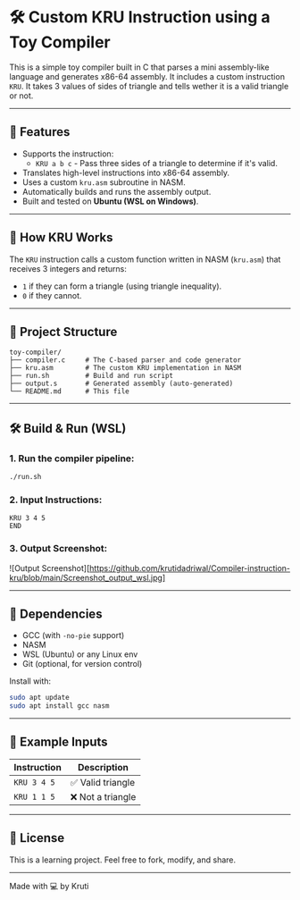 # 🛠️ Custom KRU Instruction using a Toy Compiler

This is a simple toy compiler built in C that parses a mini assembly-like language and generates x86-64 assembly. It includes a custom instruction `KRU`. It takes 3 values of sides of triangle and tells wether it is a valid triangle or not. 

---

## 🚀 Features

- Supports the instruction:
  - `KRU a b c` - Pass three sides of a triangle to determine if it's valid.
- Translates high-level instructions into x86-64 assembly.
- Uses a custom `kru.asm` subroutine in NASM.
- Automatically builds and runs the assembly output.
- Built and tested on **Ubuntu (WSL on Windows)**.

---

## 🧠 How KRU Works

The `KRU` instruction calls a custom function written in NASM (`kru.asm`) that receives 3 integers and returns:

- `1` if they can form a triangle (using triangle inequality).
- `0` if they cannot.

---

## 📁 Project Structure

```
toy-compiler/
├── compiler.c     # The C-based parser and code generator
├── kru.asm        # The custom KRU implementation in NASM
├── run.sh         # Build and run script
├── output.s       # Generated assembly (auto-generated)
└── README.md      # This file
```

---

## 🛠️ Build & Run (WSL)

### 1. Run the compiler pipeline:

```bash
./run.sh
```

### 2. Input Instructions:

```text
KRU 3 4 5
END
```

### 3. Output Screenshot:
![Output Screenshot][https://github.com/krutidadriwal/Compiler-instruction-kru/blob/main/Screenshot_output_wsl.jpg]


---

## 🔧 Dependencies

- GCC (with `-no-pie` support)
- NASM
- WSL (Ubuntu) or any Linux env
- Git (optional, for version control)

Install with:

```bash
sudo apt update
sudo apt install gcc nasm
```

---

## 🧪 Example Inputs

| Instruction | Description |
|------------|-------------|
| `KRU 3 4 5` | ✅ Valid triangle |
| `KRU 1 1 5` | ❌ Not a triangle |

---

## 📄 License

This is a learning project. Feel free to fork, modify, and share.

---

Made with 💻 by Kruti


[def]: https: